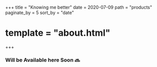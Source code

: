 +++
title = "Knowing me better"
date = 2020-07-09
path = "products"
paginate_by = 5
sort_by = "date"
# template = "about.html"
+++
### Will be Available here Soon :soon: